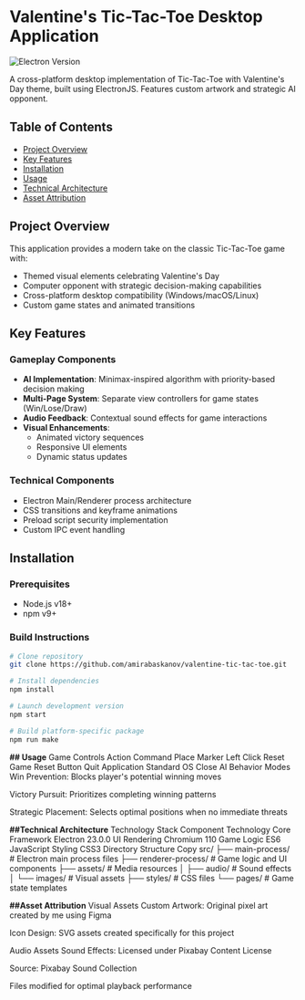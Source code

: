 # Valentine's Tic-Tac-Toe Desktop Application

![Electron Version](https://img.shields.io/badge/Electron-23.0.0-blue)

A cross-platform desktop implementation of Tic-Tac-Toe with Valentine's Day theme, built using ElectronJS. Features custom artwork and strategic AI opponent.

## Table of Contents
- [Project Overview](#project-overview)
- [Key Features](#key-features)
- [Installation](#installation)
- [Usage](#usage)
- [Technical Architecture](#technical-architecture)
- [Asset Attribution](#asset-attribution)

## Project Overview

This application provides a modern take on the classic Tic-Tac-Toe game with:

- Themed visual elements celebrating Valentine's Day
- Computer opponent with strategic decision-making capabilities
- Cross-platform desktop compatibility (Windows/macOS/Linux)
- Custom game states and animated transitions

## Key Features

### Gameplay Components
- **AI Implementation**: Minimax-inspired algorithm with priority-based decision making
- **Multi-Page System**: Separate view controllers for game states (Win/Lose/Draw)
- **Audio Feedback**: Contextual sound effects for game interactions
- **Visual Enhancements**:
  - Animated victory sequences
  - Responsive UI elements
  - Dynamic status updates

### Technical Components
- Electron Main/Renderer process architecture
- CSS transitions and keyframe animations
- Preload script security implementation
- Custom IPC event handling

## Installation

### Prerequisites
- Node.js v18+ 
- npm v9+

### Build Instructions
```bash
# Clone repository
git clone https://github.com/amirabaskanov/valentine-tic-tac-toe.git

# Install dependencies
npm install

# Launch development version
npm start

# Build platform-specific package
npm run make
```

**## Usage**
Game Controls
Action	Command
Place Marker	Left Click
Reset Game	Reset Button
Quit Application	Standard OS Close
AI Behavior Modes
Win Prevention: Blocks player's potential winning moves

Victory Pursuit: Prioritizes completing winning patterns

Strategic Placement: Selects optimal positions when no immediate threats

**##Technical Architecture**
Technology Stack
Component	Technology
Core Framework	Electron 23.0.0
UI Rendering	Chromium 110
Game Logic	ES6 JavaScript
Styling	CSS3
Directory Structure
Copy
src/
├── main-process/     # Electron main process files
├── renderer-process/ # Game logic and UI components
├── assets/           # Media resources
│   ├── audio/        # Sound effects
│   └── images/       # Visual assets
├── styles/           # CSS files
└── pages/            # Game state templates

**##Asset Attribution**
Visual Assets
Custom Artwork: Original pixel art created by me using Figma

Icon Design: SVG assets created specifically for this project

Audio Assets
Sound Effects: Licensed under Pixabay Content License

Source: Pixabay Sound Collection

Files modified for optimal playback performance
